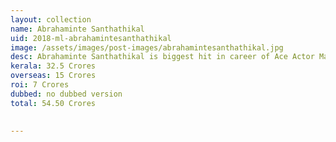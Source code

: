 ```yaml
---
layout: collection
name: Abrahaminte Santhathikal
uid: 2018-ml-abrahamintesanthathikal
image: /assets/images/post-images/abrahamintesanthathikal.jpg
desc: Abrahaminte Santhathikal is biggest hit in career of Ace Actor Mammootty. It did a total bussiness of 82 Cr as per our sources.
kerala: 32.5 Crores
overseas: 15 Crores
roi: 7 Crores
dubbed: no dubbed version
total: 54.50 Crores

      
---
```

